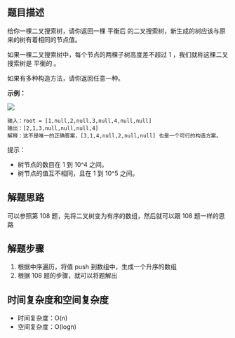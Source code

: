 ## 题目描述

给你一棵二叉搜索树，请你返回一棵 平衡后 的二叉搜索树，新生成的树应该与原来的树有着相同的节点值。

如果一棵二叉搜索树中，每个节点的两棵子树高度差不超过 1 ，我们就称这棵二叉搜索树是 平衡的 。

如果有多种构造方法，请你返回任意一种。

**示例：**

![](https://assets.leetcode-cn.com/aliyun-lc-upload/uploads/2020/03/15/1515_ex1_out.png)
```
输入：root = [1,null,2,null,3,null,4,null,null]
输出：[2,1,3,null,null,null,4]
解释：这不是唯一的正确答案，[3,1,4,null,2,null,null] 也是一个可行的构造方案。
```

提示：

+ 树节点的数目在 1 到 10^4 之间。
+ 树节点的值互不相同，且在 1 到 10^5 之间。

## 解题思路

可以参照第 108 题，先将二叉树变为有序的数组，然后就可以跟 108 题一样的思路

## 解题步骤

1. 根据中序遍历，将值 push 到数组中，生成一个升序的数组
2. 根据 108 题的步骤，就可以将题解出

## 时间复杂度和空间复杂度

+ 时间复杂度：O(n)
+ 空间复杂度：O(logn)
